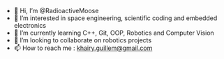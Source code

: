 - 👋 Hi, I’m @RadioactiveMoose
- 👀 I’m interested in space engineering, scientific coding and embedded electronics
- 🌱 I’m currently learning C++, Git, OOP, Robotics and Computer Vision
- 💞️ I’m looking to collaborate on robotics projects
- 📫 How to reach me : khairy.guillem@gmail.com

<!---
RadioactiveMoose/RadioactiveMoose is a ✨ special ✨ repository because its `README.md` (this file) appears on your GitHub profile.
You can click the Preview link to take a look at your changes.
--->
